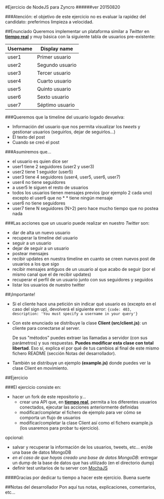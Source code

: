 #Ejercicio de NodeJS para Zyncro
######ver 20150820

###Atención: el objetivo de este ejercicio no es evaluar la rapidez del candidato: preferimos limpieza a velocidad.

##Enunciado
Queremos implementar un plataforma similar a *Twitter* en [**tiempo real**](http://socket.io/) y muy básica con la siguiente tabla de usuarios pre-existente:

| Username | Display name |
| -------- | ------------ |
| user1 |Primer usuario |
| user2 |Segundo usuario |
| user3 |Tercer usuario |
| user4 |Cuarto usuario |
| user5 |Quinto usuario |
| user6 |Sexto usuario |
| user7 |Séptimo usuario |


###Queremos que la timeline del usuario logado devuelva:
* Información del usuario que nos permita visualizar los *tweets* y gestionar usuarios (seguirlos, dejar de seguirlos…)
* El texto del post
* Cuando se creó el post

###Asumiremos que...
* el usuario es quien dice ser
* user1 tiene 2 seguidores (user2 y user3)
* user2 tiene 1 seguidor (user5)
* user3 tiene 4 seguidores (user4, user5, user6, user7)
* user4 no tiene seguidores
* a user5 le siguen el resto de usuarios
* todos los usuarios tienen mensajes previos (por ejemplo 2 cada uno) excepto el user6 que no * * tiene ningún mensaje
* user6 no tiene seguidores
* user7 tiene N seguidores (N>2) pero hace mucho tiempo que no postea nada

###Las acciones que un usuario puede realizar en nuestro *Twitter* son:
* dar de alta un nuevo usuario
* recuperar la timeline del usuario
* seguir a un usuario
* dejar de seguir a un usuario
* postear mensajes
* recibir updates en nuestra timeline en cuanto se creen nuevos post de usuarios a los que sigo
* recibir mensajes antiguos de un usuario al que acabo de seguir (por el mismo canal que el de recibir updates)
* recuperar el perfil de un usuario junto con sus seguidores y seguidos
* listar los usuarios de nuestro twitter

##¡Importante!
* Si el cliente hace una petición sin indicar qué usuario es (excepto en el caso del sign up), devolverá el siguiente error:
```{code: 403, description: 'You must specify a username in your query'}```

* Con este enunciado se distribuye la clase **Client (src/client.js)**: un cliente para conectarse al server.

	De sus "métodos" puedes extraer las llamadas a servidor (con sus parámetros) y sus respuestas. **Puedes modificar esta clase con total libertad**. Eso sí, explica el por qué de tus cambios al final de este mismo fichero README (sección Notas del desarrollador).
* También se distribuye un ejemplo **(example.js)** donde puedes ver la clase Client en movimiento.


##Ejercicio

###El ejercicio consiste en:
* hacer un fork de este repositorio y...
	* crear una API que, en [**tiempo real**](http://socket.io/), permita a los diferentes usuarios conectados, ejecutar las  acciones anteriormente definidas
	* modificar/completar el fichero de ejemplo para ver cómo se comporta un flujo de usuarios
	* modificar/completar la clase Client así como el fichero example.js (los usaremos para probar tu ejercicio).

opcional:

* salvar y recuperar la información de los usuarios, tweets, etc... en/de una base de datos MongoDB
* *en el caso de que hayas creado una base de datos MongoDB*: entregar un dump de la base de datos que has utilizado (en el directorio dump)
* definir test unitarios de tu server con [MochaJS](https://mochajs.org/)

####Gracias por dedicar tu tiempo a hacer este ejercicio. Buena suerte

##Notas del desarrollador
Pon aquí tus notas, explicaciones, comentarios, etc...
